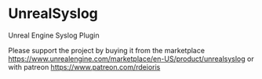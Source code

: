 # UnrealSyslog
Unreal Engine Syslog Plugin

Please support the project by buying it from the marketplace https://www.unrealengine.com/marketplace/en-US/product/unrealsyslog or with patreon https://www.patreon.com/rdeioris
